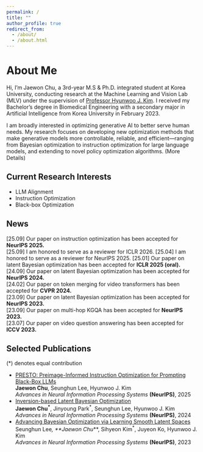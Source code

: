 ```yaml
---
permalink: /
title: ""
author_profile: true
redirect_from: 
  - /about/
  - /about.html
---
```

About Me
======
Hi, I’m Jaewon Chu, a 3rd-year M.S & Ph.D. integrated student at Korea University, conducting research at the Machine Learning and Vision Lab (MLV) under the supervision of [Professor Hyunwoo J. Kim](https://www.hyunwoojkim.com/). I received my Bachelor’s degree in Biomedical Engineering with a secondary major in Artificial Intelligence from Korea University in February 2023.

I am broadly interested in optimizing generative AI to better serve human needs. My research focuses on developing new optimization methods that make generative models more controllable, reliable, and efficient—ranging from Bayesian optimization to instruction optimization for large language models, and extending to novel policy optimization algorithms. (More Details)

Current Research Interests
------
- LLM Alignment
- Instruction Optimization
- Black-box Optimization

News
------
[25.09] Our paper on instruction optimization has been accepted for **NeurIPS 2025.**<br>
[25.09] I am honored to serve as a reviewer for ICLR 2026.
[25.04] I am honored to serve as a reviewer for NeurIPS 2025.
[25.01] Our paper on latent Bayesian optimization has been accepted for **ICLR 2025 (oral).**<br>
[24.09] Our paper on latent Bayesian optimization has been accepted for **NeurIPS 2024.**<br>
[24.02] Our paper on token merging for video transformers has been accepted for **CVPR 2024.**<br>
[23.09] Our paper on latent Bayesian optimization has been accepted for **NeurIPS 2023.**<br>
[23.09] Our paper on multi-hop KGQA has been accepted for **NeurIPS 2023.**<br>
[23.07] Our paper on video question answering has been accepted for **ICCV 2023.**<br>

Selected Publications
------
(*) denotes equal contribution

- <u>PRESTO: Preimage-Informed Instruction Optimization for Prompting Black-Box LLMs</u><br>
  **Jaewon Chu**, Seunghun Lee, Hyunwoo J. Kim<br>
  _Advances in Neural Information Processing Systems_ **(NeurIPS)**, 2025<br>
- [Inversion-based Latent Bayesian Optimization<br>](https://arxiv.org/pdf/2411.05330)
  **Jaewon Chu<sup>*</sup>**, Jinyoung Park<sup>*</sup>, Seunghun Lee, Hyunwoo J. Kim<br>
  _Advances in Neural Information Processing Systems_ **(NeurIPS)**, 2024<br>
- [Advancing Bayesian Optimization via Learning Smooth Latent Spaces<br>](https://arxiv.org/pdf/2310.20258)
  Seunghun Lee<sup>*</sup>, **Jaewon Chu<sup>*</sup>**, Sihyeon Kim<sup>*</sup>, Juyeon Ko, Hyunwoo J. Kim<br>
  _Advances in Neural Information Processing Systems_ **(NeurIPS)**, 2023<br>